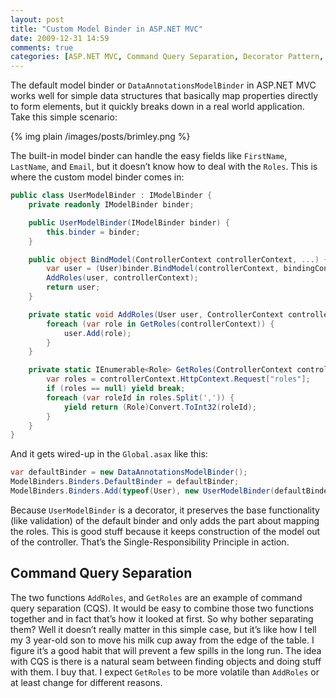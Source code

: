 ```yaml
---
layout: post
title: "Custom Model Binder in ASP.NET MVC"
date: 2009-12-31 14:59
comments: true
categories: [ASP.NET MVC, Command Query Separation, Decorator Pattern, Single Responsibility Principle]
---
```


The default model binder or `DataAnnotationsModelBinder` in ASP.NET MVC works well for simple data structures that basically map properties directly to form elements, but it quickly breaks down in a real world application. Take this simple scenario:

{% img plain /images/posts/brimley.png %}

The built-in model binder can handle the easy fields like `FirstName`, `LastName`, and `Email`, but it doesn’t know how to deal with the `Roles`. This is where the custom model binder comes in:

``` c#
public class UserModelBinder : IModelBinder {
    private readonly IModelBinder binder;

    public UserModelBinder(IModelBinder binder) {
        this.binder = binder;
    }

    public object BindModel(ControllerContext controllerContext, ...) {
        var user = (User)binder.BindModel(controllerContext, bindingContext);
        AddRoles(user, controllerContext);
        return user;
    }

    private static void AddRoles(User user, ControllerContext controllerContext) {
        foreach (var role in GetRoles(controllerContext)) {
            user.Add(role);
        }
    }

    private static IEnumerable<Role> GetRoles(ControllerContext controllerContext) {
        var roles = controllerContext.HttpContext.Request["roles"];
        if (roles == null) yield break;
        foreach (var roleId in roles.Split(',')) {
            yield return (Role)Convert.ToInt32(roleId);
        }
    }
}
```

And it gets wired-up in the `Global.asax` like this:

``` c#
var defaultBinder = new DataAnnotationsModelBinder();
ModelBinders.Binders.DefaultBinder = defaultBinder;
ModelBinders.Binders.Add(typeof(User), new UserModelBinder(defaultBinder));
```

Because `UserModelBinder` is a decorator, it preserves the base functionality (like validation) of the default binder and only adds the part about mapping the roles. This is good stuff because it keeps construction of the model out of the controller. That’s the Single-Responsibility Principle in action.

## Command Query Separation

The two functions `AddRoles`, and `GetRoles` are an example of command query separation (CQS). It would be easy to combine those two functions together and in fact that’s how it looked at first. So why bother separating them? Well it doesn’t really matter in this simple case, but it’s like how I tell my 3 year-old son to move his milk cup away from the edge of the table. I figure it’s a good habit that will prevent a few spills in the long run. The idea with CQS is there is a natural seam between finding objects and doing stuff with them. I buy that. I expect `GetRoles` to be more volatile than `AddRoles` or at least change for different reasons.